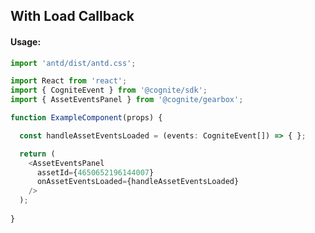 ## With Load Callback 

<!-- STORY -->

#### Usage:

```typescript jsx
import 'antd/dist/antd.css';

import React from 'react';
import { CogniteEvent } from '@cognite/sdk';
import { AssetEventsPanel } from '@cognite/gearbox';

function ExampleComponent(props) {

  const handleAssetEventsLoaded = (events: CogniteEvent[]) => { };

  return (
    <AssetEventsPanel
      assetId={4650652196144007}
      onAssetEventsLoaded={handleAssetEventsLoaded}
    />
  );
  
}
```
